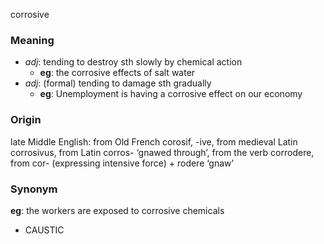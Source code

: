 corrosive
### Meaning
+ _adj_: tending to destroy sth slowly by chemical action
	+ __eg__: the corrosive effects of salt water
+ _adj_: (formal) tending to damage sth gradually
	+ __eg__: Unemployment is having a corrosive effect on our economy

### Origin

late Middle English: from Old French corosif, -ive, from medieval Latin corrosivus, from Latin corros- ‘gnawed through’, from the verb corrodere, from cor- (expressing intensive force) + rodere ‘gnaw’

### Synonym

__eg__: the workers are exposed to corrosive chemicals

+ CAUSTIC


